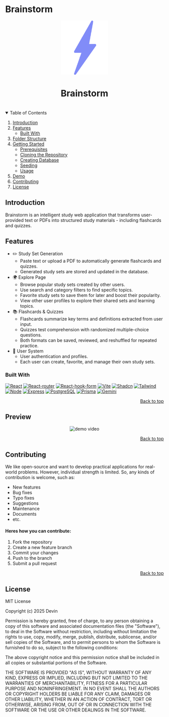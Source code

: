 # Brainstorm
<a name="readme-top"></a>

<div align="center">
  <img src="./frontend/src/assets/brainstorm_logo_white.png" alt='logo' width=150>
  <h1>Brainstorm</h1>
</div> <br>

<details open>
<summary>Table of Contents</summary>
<ol>
  <li>
    <a href="#introduction">Introduction</a>
  </li>
  <li>
    <a href="#features">Features</a>
    <ul>
      <li>
        <a href="#built-with">Built With</a>
      </li>
    </ul>
  </li>
  <li>
    <a href="#folder-structure">Folder Structure</a>
  </li>
  <li>
    <a href="#getting-started">Getting Started</a>
    <ul>
      <li><a href="#prerequisites">Prerequisites</a></li>
      <li><a href="#cloning-the-repository">Cloning the Repository</a></li>
      <li><a href="#creating-database">Creating Database</a></li>
      <li><a href="#seeding">Seeding</a></li>
      <li><a href="#usage">Usage</a></li>
    </ul>
  </li>
  <li><a href="#demo">Demo</a></li>
  <li><a href="#contributing">Contributing</a></li>
  <li><a href="#license">License</a></li>
</ol>
</details>

## Introduction
Brainstorm is an intelligent study web application that transforms user-provided text or PDFs into structured study materials - including flashcards and quizzes.

## Features
- ✏️ Study Set Generation
    - Paste text or upload a PDF to automatically generate flashcards and quizzes.
    - Generated study sets are stored and updated in the database.
- 🌍 Explore Page
    - Browse popular study sets created by other users.
    - Use search and category filters to find specific topics.
    - Favorite study sets to save them for later and boost their popularity.
    - View other user profiles to explore their shared sets and learning topics.
- 📚 Flashcards & Quizzes
    - Flashcards summarize key terms and definitions extracted from user input.
    - Quizzes test comprehension with randomized multiple-choice questions.
    - Both formats can be saved, reviewed, and reshuffled for repeated practice.
- 👤 User System
    - User authentication and profiles.
    - Each user can create, favorite, and manage their own study sets.

### Built With

[![React][React]][React-url]
[![React-router][React-router]][React-router-url]
[![React-hook-form][React-hook-form]][React-hook-form-url]
[![Vite][Vite]][Vite-url]
[![Shadcn][Shadcn]][Shadcn-url]
[![Tailwind][Tailwind]][Tailwind-url]
[![Node][Node]][Node-url]
[![Express][Express]][Express-url]
[![PostgreSQL][PostgreSQL]][PostgreSQL-url]
[![Prisma][Prisma]][Prisma-url]
[![Gemini][Gemini]][Gemini-url]

<p align="right"><a href="#readme-top">Back to top</a></p>

## Preview

<div align="center">
  <img src="./public/assets/preview.png" alt="demo video">
</div>

<p align="right"><a href="#readme-top">Back to top</a></p>

## Contributing

We like open-source and want to develop practical applications for real-world problems. However, individual strength is limited. So, any kinds of contribution is welcome, such as:

- New features
- Bug fixes
- Typo fixes
- Suggestions
- Maintenance
- Documents
- etc.

#### Heres how you can contribute:

1. Fork the repository
2. Create a new feature branch
3. Commit your changes
4. Push to the branch
5. Submit a pull request

<p align="right"><a href="#readme-top">Back to top</a></p>

## License

MIT License

Copyright (c) 2025 Devin

Permission is hereby granted, free of charge, to any person obtaining a copy
of this software and associated documentation files (the "Software"), to deal
in the Software without restriction, including without limitation the rights
to use, copy, modify, merge, publish, distribute, sublicense, and/or sell
copies of the Software, and to permit persons to whom the Software is
furnished to do so, subject to the following conditions:

The above copyright notice and this permission notice shall be included in all
copies or substantial portions of the Software.

THE SOFTWARE IS PROVIDED "AS IS", WITHOUT WARRANTY OF ANY KIND, EXPRESS OR
IMPLIED, INCLUDING BUT NOT LIMITED TO THE WARRANTIES OF MERCHANTABILITY,
FITNESS FOR A PARTICULAR PURPOSE AND NONINFRINGEMENT. IN NO EVENT SHALL THE
AUTHORS OR COPYRIGHT HOLDERS BE LIABLE FOR ANY CLAIM, DAMAGES OR OTHER
LIABILITY, WHETHER IN AN ACTION OF CONTRACT, TORT OR OTHERWISE, ARISING FROM,
OUT OF OR IN CONNECTION WITH THE SOFTWARE OR THE USE OR OTHER DEALINGS IN THE
SOFTWARE.

[React]: https://img.shields.io/badge/React-%2320232a.svg?style=for-the-badge&logo=react&logoColor=%2361DAFB
[React-url]: https://react.dev/

[React-router]: https://img.shields.io/badge/React_Router-CA4245?style=for-the-badge&logo=react-router&logoColor=white
[React-router-url]: https://reactrouter.com/

[React-hook-form]: https://img.shields.io/badge/React%20Hook%20Form-EC5990?style=for-the-badge&logo=reacthookform&logoColor=fff
[React-hook-form-url]: https://react-hook-form.com/

[Vite]: https://img.shields.io/badge/Vite-646CFF?style=for-the-badge&logo=vite&logoColor=fff
[Vite-url]: https://vite.dev/

[Shadcn]: https://img.shields.io/badge/shadcn%2Fui-000?style=for-the-badge&logo=shadcnui&logoColor=fff
[Shadcn-url]: https://ui.shadcn.com/

[Tailwind]: https://img.shields.io/badge/tailwindcss-%2323B2AC?style=for-the-badge&logo=tailwind-css&logoColor=white
[Tailwind-url]: https://tailwindcss.com/

[Node]: https://img.shields.io/badge/Node.js-6DA55F?style=for-the-badge&logo=node.js&logoColor=white
[Node-url]: https://nodejs.org/en

[Express]: https://img.shields.io/badge/Express.js-404d59.svg?style=for-the-badge&logo=express&logoColor=61DAFB
[Express-url]: https://expressjs.com/

[PostgreSQL]: https://img.shields.io/badge/Postgres-316192.svg?style=for-the-badge&logo=postgresql&logoColor=white
[PostgreSQL-url]: https://www.postgresql.org/

[Prisma]: https://img.shields.io/badge/Prisma-2D3748?style=for-the-badge&logo=prisma&logoColor=white
[Prisma-url]: https://www.prisma.io/docs 

[Gemini]: https://img.shields.io/badge/Google%20Gemini-886FBF?style=for-the-badge&logo=googlegemini&logoColor=fff
[Gemini-url]: https://ai.google.dev/